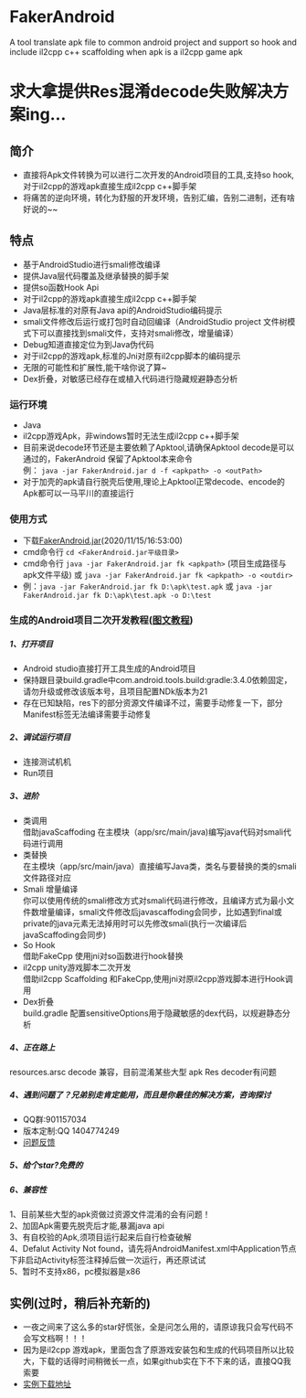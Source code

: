 
# FakerAndroid
A tool translate apk file to common android project and support so hook and include il2cpp c++ scaffolding when apk is a il2cpp game apk

# 求大拿提供Res混淆decode失败解决方案ing... 

## 简介
- 直接将Apk文件转换为可以进行二次开发的Android项目的工具,支持so hook,对于il2cpp的游戏apk直接生成il2cpp c++脚手架
- 将痛苦的逆向环境，转化为舒服的开发环境，告别汇编，告别二进制，还有啥好说的~~ 
## 特点

- 基于AndroidStudio进行smali修改编译
- 提供Java层代码覆盖及继承替换的脚手架
- 提供so函数Hook Api
- 对于il2cpp的游戏apk直接生成il2cpp c++脚手架
- Java层标准的对原有Java api的AndroidStudio编码提示
- smali文件修改后运行或打包时自动回编译（AndroidStudio project 文件树模式下可以直接找到smali文件，支持对smali修改，增量编译）
- Debug知道直接定位为到Java伪代码
- 对于il2cpp的游戏apk,标准的Jni对原有il2cpp脚本的编码提示
- 无限的可能性和扩展性,能干啥你说了算~
- Dex折叠，对敏感已经存在或植入代码进行隐藏规避静态分析
### 运行环境
- Java
- il2cpp游戏Apk，非windows暂时无法生成il2cpp c++脚手架
- 目前来说decode环节还是主要依赖了Apktool,请确保Apktool decode是可以通过的，FakerAndroid 保留了Apktool本来命令  
例： ```java -jar FakerAndroid.jar d -f <apkpath> -o <outPath>```
- 对于加壳的apk请自行脱壳后使用,理论上Apktool正常decode、encode的Apk都可以一马平川的直接运行
### 使用方式
- 下载[FakerAndroid.jar](https://github.com/Efaker/FakerAndroid/releases)(2020/11/15/16:53:00)
- cmd命令行 ```cd <FakerAndroid.jar平级目录>``` 
- cmd命令行 ```java -jar FakerAndroid.jar fk <apkpath>``` (项目生成路径与apk文件平级) 或 ```java -jar FakerAndroid.jar fk <apkpath> -o <outdir>```
- 例：```java -jar FakerAndroid.jar fk D:\apk\test.apk``` 或 ```java -jar FakerAndroid.jar fk D:\apk\test.apk -o D:\test```

### 生成的Android项目二次开发教程(<a href="https://blog.csdn.net/easy6798/article/details/109404325" target="_blank">图文教程</a>)
##### 1、打开项目
- Android studio直接打开工具生成的Android项目
- 保持跟目录build.gradle中com.android.tools.build:gradle:3.4.0依赖固定，请勿升级或修改该版本号，且项目配置NDk版本为21
- 存在已知缺陷，res下的部分资源文件编译不过，需要手动修复一下，部分Manifest标签无法编译需要手动修复

##### 2、调试运行项目
- 连接测试机机
- Run项目
##### 3、进阶
- 类调用  
  借助javaScaffoding 在主模块（app/src/main/java)编写java代码对smali代码进行调用  
- 类替换      
  在主模块（app/src/main/java）直接编写Java类，类名与要替换的类的smali文件路径对应
- Smali 增量编译  
  你可以使用传统的smali修改方式对smali代码进行修改，且编译方式为最小文件数增量编译，smali文件修改后javascaffoding会同步，比如遇到final或private的java元素无法掉用时可以先修改smali(执行一次编译后javaScaffoding会同步)
- So Hook  
  借助FakeCpp 使用jni对so函数进行hook替换
- il2cpp unity游戏脚本二次开发  
  借助il2cpp Scaffolding 和FakeCpp,使用jni对原il2cpp游戏脚本进行Hook调用
- Dex折叠  
  build.gradle 配置sensitiveOptions用于隐藏敏感的dex代码，以规避静态分析
  
  
##### 4、正在路上
resources.arsc decode 兼容，目前混淆某些大型 apk Res decoder有问题
##### 4、遇到问题了？兄弟别走肯定能用，而且是你最佳的解决方案，咨询探讨
- QQ群:901157034
- 版本定制:QQ 1404774249
- [问题反馈](https://github.com/Efaker/FakerAndroid/issues)
##### 5、给个star?免费的           

##### 6、兼容性
1、目前某些大型的apk资做过资源文件混淆的会有问题！  
2、加固Apk需要先脱壳后才能,暴漏java api  
3、有自校验的Apk,须项目运行起来后自行检查破解  
4、Defalut Activity Not found，请先将AndroidManifest.xml中Application节点下非启动Activity标签注释掉后做一次运行，再还原试试  
5、暂时不支持x86，pc模拟器是x86
## 实例(过时，稍后补充新的)
- 一夜之间来了这么多的star好慌张，全是问怎么用的，请原谅我只会写代码不会写文档啊！！！  
- 因为是il2cpp 游戏apk，里面包含了原游戏安装包和生成的代码项目所以比较大，下载的话得时间稍微长一点，如果github实在下不下来的话，直接QQ我索要
- [实例下载地址](https://github.com/Efaker/FakerAndroid-Demos/releases/tag/BasicDemo1)








        
        
        
        
        
      
                
 








